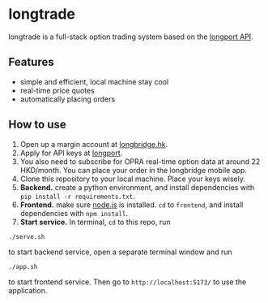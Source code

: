 # longtrade

longtrade is a full-stack option trading system based on the [longport API](https://open.longportapp.com/docs).

## Features
- simple and efficient, local machine stay cool
- real-time price quotes
- automatically placing orders

## How to use
1. Open up a margin account at [longbridge.hk](https://longbridge.hk).
2. Apply for API keys at [longport](https://open.longportapp.com/).
3. You also need to subscribe for OPRA real-time option data at around 22 HKD/month. You can place your order in the longbridge mobile app. 
3. Clone this repository to your local machine. Place your keys wisely.
4. **Backend.** create a python environment, and install dependencies with `pip install -r requirements.txt`.
5. **Frontend.** make sure [node.js](https://nodejs.org/en) is installed. `cd` to `frontend`, and install dependencies with `npm install`.
6. **Start service.** In terminal, `cd` to this repo, run 
```shell
./serve.sh
```
to start backend service, open a separate terminal window and run 
```shell
./app.sh
```
to start frontend service. Then go to `http://localhost:5173/` to use the application.






